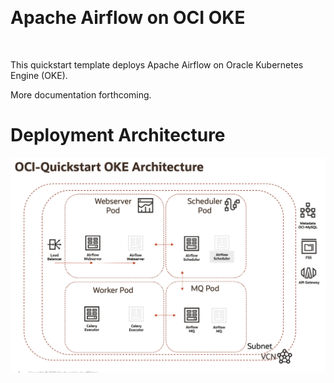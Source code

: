 <p float="left">
  <br/>
  <h1>Apache Airflow on OCI OKE</h1>
  <br/>
</p>

This quickstart template deploys Apache Airflow on Oracle Kubernetes Engine (OKE).  

More documentation forthcoming. 


# Deployment Architecture
![Deployment Architecture Diagram](images/deployment_architecture.png)
